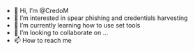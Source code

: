 - 👋 Hi, I’m @CredoM
- 👀 I’m interested in spear phishing and credentials harvesting
- 🌱 I’m currently learning how to use set tools
- 💞️ I’m looking to collaborate on ...
- 📫 How to reach me 

<!---
CredoM/CredoM is a ✨ special ✨ repository because its `README.md` (this file) appears on your GitHub profile.
You can click the Preview link to take a look at your changes.
--->

